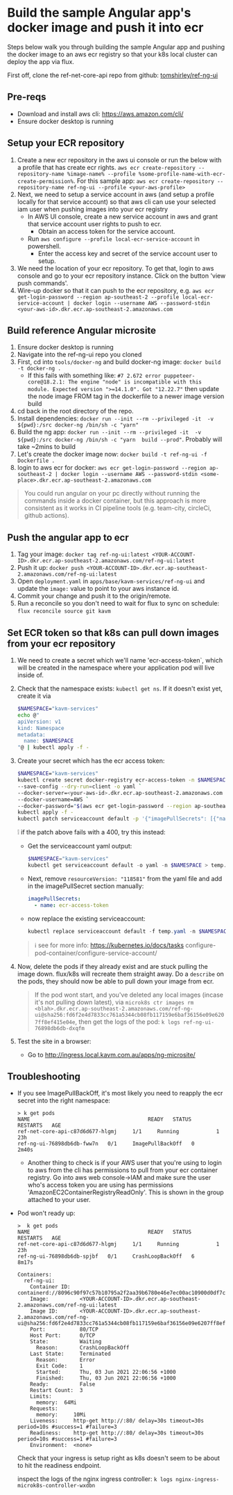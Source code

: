 # Build the sample Angular app's docker image and push it into ecr

Steps below walk you through building the sample Angular app and pushing the docker image to an aws ecr registry so that your k8s local cluster can deploy the app via flux.

First off, clone the ref-net-core-api repo from github: [tomshirley/ref-ng-ui](https://github.com/TomShirley/ref-ng-ui)

## Pre-reqs

* Download and install aws cli: https://aws.amazon.com/cli/
* Ensure docker desktop is running

## Setup your ECR repository

1. Create a new ecr repository in the aws ui console or run the below with a profile that has create ecr rights. `aws ecr create-repository --repository-name %image-name% --profile %some-profile-name-with-ecr-create-permission%`. For this sample app: `aws ecr create-repository --repository-name ref-ng-ui --profile <your-aws-profile>`
2. Next, we need to setup a service account in aws (and setup a profile locally for that service account) so that aws cli can use your selected iam user when pushing images into your ecr registry
    * In AWS UI console, create a new service account in aws and grant that service account user rights to push to ecr.
        * Obtain an access token for the service account.
    * Run `aws configure --profile local-ecr-service-account` in powershell.
        * Enter the access key and secret of the service account user to setup.
3. We need the location of your ecr repository. To get that, login to aws console and go to your ecr repository instance. Click on the button 'view push commands'.
4. Wire-up docker so that it can push to the ecr repository, e.g. `aws ecr get-login-password --region ap-southeast-2 --profile local-ecr-service-account | docker login --username AWS --password-stdin <your-aws-id>.dkr.ecr.ap-southeast-2.amazonaws.com`

## Build reference Angular microsite

1. Ensure docker desktop is running
2. Navigate into the ref-ng-ui repo you cloned
3. First, cd into `tools/docker-ng` and build docker-ng image: `docker build -t docker-ng .`
   * If this fails with something like: `#7 2.672 error puppeteer-core@18.2.1: The engine "node" is incompatible with this module. Expected version ">=14.1.0". Got "12.22.7"` then update the node image FROM tag in the dockerfile to a newer image version build
4. cd back in the root directory of the repo.
5. Install dependencies: `docker run --init --rm --privileged -it  -v ${pwd}:/src docker-ng /bin/sh -c "yarn"` 
6. Build the ng app: `docker run --init --rm --privileged -it  -v ${pwd}:/src docker-ng /bin/sh -c "yarn  build --prod"`. Probably will take ~2mins to build
7. Let's create the docker image now: `docker build -t ref-ng-ui -f Dockerfile .`
8. login to aws ecr for docker: `aws ecr get-login-password --region ap-southeast-2 | docker login --username AWS --password-stdin <some-place>.dkr.ecr.ap-southeast-2.amazonaws.com`

> You could run angular on your pc directly without running the commands inside a docker container, but this approach is more consistent as it works in CI pipeline tools (e.g. team-city, circleCi, github actions).

## Push the angular app to ecr

1. Tag your image: `docker tag ref-ng-ui:latest <YOUR-ACCOUNT-ID>.dkr.ecr.ap-southeast-2.amazonaws.com/ref-ng-ui:latest`
2. Push it up: `docker push <YOUR-ACCOUNT-ID>.dkr.ecr.ap-southeast-2.amazonaws.com/ref-ng-ui:latest`
3. Open `deployment.yaml` in `apps/base/kavm-services/ref-ng-ui` and update the `image:` value to point to your aws instance id.
4. Commit your change and push it to the origin/remote.
5. Run a reconcile so you don't need to wait for flux to sync on schedule: `flux reconcile source git kavm`

## Set ECR token so that k8s can pull down images from your ecr repository

1. We need to create a secret which we'll name 'ecr-access-token`, which will be created in the namespace where your application pod will live inside of.
2. Check that the namespace exists: `kubectl get ns`. If it doesn't exist yet, create it via

    ```bash
    $NAMESPACE="kavm-services"
    echo @"
    apiVersion: v1 
    kind: Namespace
    metadata:
      name: $NAMESPACE
    "@ | kubectl apply -f -
    ```

3. Create your secret which has the ecr access token:

    ```bash
    $NAMESPACE="kavm-services"
    kubectl create secret docker-registry ecr-access-token -n $NAMESPACE `
    --save-config --dry-run=client -o yaml `
    --docker-server=<your-aws-id>.dkr.ecr.ap-southeast-2.amazonaws.com `
    --docker-username=AWS `
    --docker-password="$(aws ecr get-login-password --region ap-southeast-2)" |
    kubectl apply -f -  
    kubectl patch serviceaccount default -p '{"imagePullSecrets": [{"name": "ecr-access-token"}]}' -n $NAMESPACE
    ```

    :grey_exclamation: if the patch above fails with a 400, try this instead:

    * Get the serviceaccount yaml output:

        ```powershell
        $NAMESPACE="kavm-services"
        kubectl get serviceaccount default -o yaml -n $NAMESPACE > temp.yaml
        ```

    * Next, remove `resourceVersion: "118581"` from the yaml file and add in the imagePullSecret section manually:

        ```yaml
        imagePullSecrets:
          - name: ecr-access-token
        ```

    * now replace the existing serviceaccount:

        ```powershell
        kubectl replace serviceaccount default -f temp.yaml -n $NAMESPACE
        ```

    > :information_source: see for more info: <https://kubernetes.io/docs/tasks>    configure-pod-container/configure-service-account/

4. Now, delete the pods if they already exist and are stuck pulling the image down. flux/k8s will recreate them straight away. Do a `describe` on the pods, they should now be able to pull down your image from ecr.

    > If the pod wont start, and you've deleted any local images (incase it's not pulling down latest), via `microk8s ctr images rm <blah>.dkr.ecr.ap-southeast-2.amazonaws.com/ref-ng-ui@sha256:fd6f2e4d7833cc761a5344cb08fb117159e6baf36156e09e6207ff8ef415e04e`, then get the logs of the pod: `k logs ref-ng-ui-76898db6db-dxqfm`

5. Test the site in a browser:
   * Go to http://ingress.local.kavm.com.au/apps/ng-microsite/

## Troubleshooting

* If you see ImagePullBackOff, it's most likely you need to reapply the ecr secret into the right namespace:

    ```text
    > k get pods
    NAME                                      READY   STATUS             RESTARTS   AGE
    ref-net-core-api-c87d6d677-hlgmj     1/1     Running            1          23h
    ref-ng-ui-76898db6db-fww7n   0/1     ImagePullBackOff   0          2m40s
    ```

  * Another thing to check is if your AWS user that you're using to login to aws from the cli has permissions to pull from your ecr container registry. Go into aws web console->IAM and make sure the user who's access token you are using has permissions 'AmazonEC2ContainerRegistryReadOnly'. This is shown in the group attached to your user.

* Pod won't ready up:

    ```text
    >  k get pods                                                                                      
    NAME                                      READY   STATUS             RESTARTS   AGE
    ref-net-core-api-c87d6d677-hlgmj     1/1     Running            1          23h
    ref-ng-ui-76898db6db-spjbf   0/1     CrashLoopBackOff   6          8m17s
    ```

    ```text
    Containers:
      ref-ng-ui:
        Container ID:   containerd://8096c90f97c57b10795a2f2aa39b6780e46e7ec00ac10900d0df7c3d5b9f651a
        Image:          <YOUR-ACCOUNT-ID>.dkr.ecr.ap-southeast-2.amazonaws.com/ref-ng-ui:latest
        Image ID:       <YOUR-ACCOUNT-ID>.dkr.ecr.ap-southeast-2.amazonaws.com/ref-ng-ui@sha256:fd6f2e4d7833cc761a5344cb08fb117159e6baf36156e09e6207ff8ef415e04e
        Port:           80/TCP
        Host Port:      0/TCP
        State:          Waiting
          Reason:       CrashLoopBackOff
        Last State:     Terminated
          Reason:       Error
          Exit Code:    1
          Started:      Thu, 03 Jun 2021 22:06:56 +1000
          Finished:     Thu, 03 Jun 2021 22:06:56 +1000
        Ready:          False
        Restart Count:  3
        Limits:
          memory:  64Mi
        Requests:
          memory:     10Mi
        Liveness:     http-get http://:80/ delay=30s timeout=30s period=10s #success=1 #failure=3
        Readiness:    http-get http://:80/ delay=30s timeout=30s period=10s #success=1 #failure=3
        Environment:  <none>
    ```

    Check that your ingress is setup right as k8s doesn't seem to be about to hit the readiness endpoint.

    inspect the logs of the nginx ingress controller:
    `k logs nginx-ingress-microk8s-controller-wxdbn`
